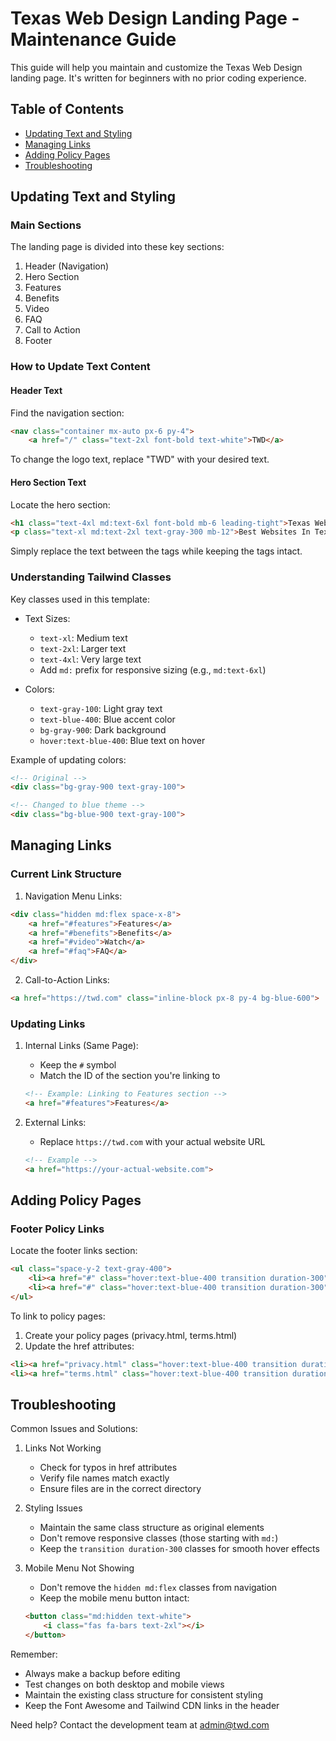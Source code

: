 # Texas Web Design Landing Page - Maintenance Guide

This guide will help you maintain and customize the Texas Web Design landing page. It's written for beginners with no prior coding experience.

## Table of Contents
- [Updating Text and Styling](#updating-text-and-styling)
- [Managing Links](#managing-links)
- [Adding Policy Pages](#adding-policy-pages)
- [Troubleshooting](#troubleshooting)

## Updating Text and Styling

### Main Sections
The landing page is divided into these key sections:

1. Header (Navigation)
2. Hero Section
3. Features
4. Benefits
5. Video
6. FAQ
7. Call to Action
8. Footer

### How to Update Text Content

#### Header Text
Find the navigation section:
```html
<nav class="container mx-auto px-6 py-4">
    <a href="/" class="text-2xl font-bold text-white">TWD</a>
```
To change the logo text, replace "TWD" with your desired text.

#### Hero Section Text
Locate the hero section:
```html
<h1 class="text-4xl md:text-6xl font-bold mb-6 leading-tight">Texas Web Design</h1>
<p class="text-xl md:text-2xl text-gray-300 mb-12">Best Websites In Texas</p>
```
Simply replace the text between the tags while keeping the tags intact.

### Understanding Tailwind Classes

Key classes used in this template:

- Text Sizes:
  - `text-xl`: Medium text
  - `text-2xl`: Larger text
  - `text-4xl`: Very large text
  - Add `md:` prefix for responsive sizing (e.g., `md:text-6xl`)

- Colors:
  - `text-gray-100`: Light gray text
  - `text-blue-400`: Blue accent color
  - `bg-gray-900`: Dark background
  - `hover:text-blue-400`: Blue text on hover

Example of updating colors:
```html
<!-- Original -->
<div class="bg-gray-900 text-gray-100">

<!-- Changed to blue theme -->
<div class="bg-blue-900 text-gray-100">
```

## Managing Links

### Current Link Structure

1. Navigation Menu Links:
```html
<div class="hidden md:flex space-x-8">
    <a href="#features">Features</a>
    <a href="#benefits">Benefits</a>
    <a href="#video">Watch</a>
    <a href="#faq">FAQ</a>
</div>
```

2. Call-to-Action Links:
```html
<a href="https://twd.com" class="inline-block px-8 py-4 bg-blue-600">
```

### Updating Links

1. Internal Links (Same Page):
   - Keep the `#` symbol
   - Match the ID of the section you're linking to
   ```html
   <!-- Example: Linking to Features section -->
   <a href="#features">Features</a>
   ```

2. External Links:
   - Replace `https://twd.com` with your actual website URL
   ```html
   <!-- Example -->
   <a href="https://your-actual-website.com">
   ```

## Adding Policy Pages

### Footer Policy Links
Locate the footer links section:
```html
<ul class="space-y-2 text-gray-400">
    <li><a href="#" class="hover:text-blue-400 transition duration-300">Privacy Policy</a></li>
    <li><a href="#" class="hover:text-blue-400 transition duration-300">Terms of Service</a></li>
</ul>
```

To link to policy pages:

1. Create your policy pages (privacy.html, terms.html)
2. Update the href attributes:
```html
<li><a href="privacy.html" class="hover:text-blue-400 transition duration-300">Privacy Policy</a></li>
<li><a href="terms.html" class="hover:text-blue-400 transition duration-300">Terms of Service</a></li>
```

## Troubleshooting

Common Issues and Solutions:

1. Links Not Working
   - Check for typos in href attributes
   - Verify file names match exactly
   - Ensure files are in the correct directory

2. Styling Issues
   - Maintain the same class structure as original elements
   - Don't remove responsive classes (those starting with `md:`)
   - Keep the `transition duration-300` classes for smooth hover effects

3. Mobile Menu Not Showing
   - Don't remove the `hidden md:flex` classes from navigation
   - Keep the mobile menu button intact:
   ```html
   <button class="md:hidden text-white">
       <i class="fas fa-bars text-2xl"></i>
   </button>
   ```

Remember:
- Always make a backup before editing
- Test changes on both desktop and mobile views
- Maintain the existing class structure for consistent styling
- Keep the Font Awesome and Tailwind CDN links in the header

Need help? Contact the development team at admin@twd.com